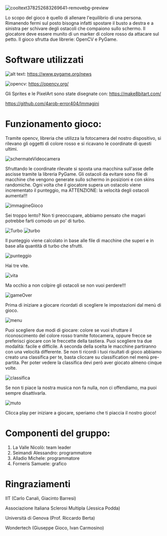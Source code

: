 ![cooltext378252683269641-removebg-preview](https://user-images.githubusercontent.com/72200995/110104365-5c828480-7da7-11eb-8aa6-4867c4a71823.png)

Lo scopo del gioco è quello di allenare l'equilibrio di una persona.
Rimanendo fermi sul posto bisogna infatti spostare il busto a destra e a sinistra per schivare degli ostacoli che compaiono sullo schermo.
Il giocatore deve essere munito di un marker di colore rosso da attacare sul petto.
Il gioco sfrutta due librerie: OpenCV e PyGame.


# Software utilizzati
![alt text](https://user-images.githubusercontent.com/61046970/110098840-ec710000-7da0-11eb-83b8-0da86a2f2e64.png):     https://www.pygame.org/news

![opencv](https://user-images.githubusercontent.com/61046970/110098845-eda22d00-7da0-11eb-9bb6-d17dafc2c0d3.png):     https://opencv.org/

Gli Sprites e le PixelArt sono state disegnate con:
https://make8bitart.com/

https://github.com/4arob-error404/Immagini

# Funzionamento gioco:

Tramite opencv, libreria che utilizza la fotocamera del nostro dispositivo, si rilevano gli oggetti di colore rosso e si ricavano le coordinate di questi ultimi.

![schermateVideocamera](https://user-images.githubusercontent.com/61046970/110099029-23dfac80-7da1-11eb-9668-405f0178cd51.png)

Sfruttando le coordinate rilevate si sposta una macchina sull'asse delle ascisse tramite la libreria PyGame.
Gli ostacoli da evitare sono file di macchine che vengono generate sullo schermo in posizioni e con skins randomiche.
Ogni volta che il giocatore supera un ostacolo viene incrementato il punteggio, ma ATTENZIONE: la velocità degli ostacoli aumenta!!!

![immagineGioco](https://user-images.githubusercontent.com/61046970/110769162-300fb200-8258-11eb-8c44-b902fa0e04b3.png)

Sei troppo lento? Non ti preoccupare, abbiamo pensato che magari potrebbe farti comodo un po' di turbo.

![Turbo](https://user-images.githubusercontent.com/61046970/110602632-7ac0f980-8186-11eb-9d46-24f1dd4eec3f.png) 
![turbo](https://user-images.githubusercontent.com/61046970/110769245-40c02800-8258-11eb-8125-62861bb0d9e3.png)

Il punteggio viene calcolato in base alle file di macchine che superi e in base alla quantità di turbo che sfrutti.

![punteggio](https://user-images.githubusercontent.com/61046970/110769210-39991a00-8258-11eb-8eb2-92f3ab046dc2.png)

Hai tre vite.

![vita](https://user-images.githubusercontent.com/61046970/110760420-fbe3c380-824e-11eb-99f0-e07c7e04e85e.png)

Ma occhio a non colpire gli ostacoli se non vuoi perdere!!!

![gameOver](https://user-images.githubusercontent.com/61046970/110099083-335ef580-7da1-11eb-90b5-28fecd024ed3.png)

Prima di iniziare a giocare ricordati di scegliere le impostazioni dal menù di gioco.

![menu](https://user-images.githubusercontent.com/61046970/110904746-bcc67880-8309-11eb-8d2a-3ae8d4465c5b.png)

Puoi scegliere due modi di giocare: colore se vuoi sfruttare il riconoscimento del colore rosso tramite fotocamera, oppure frecce se preferisci giocare con le freccette della tastiera.
Puoi scegliere tra due modalità: facile e difficile. A seconda della scelta le macchine partiranno con una velocità differente.
Se non ti ricordi i tuoi risultati di gioco abbiamo creato una classifica per te, basta cliccare su classification nel menù pre-partita. Per poter vedere la classifica devi però aver giocato almeno cinque volte.

![classifica](https://user-images.githubusercontent.com/61046970/110905103-40806500-830a-11eb-949a-f217bfbedc41.png)

Se non ti piace la nostra musica non fa nulla, non ci offendiamo, ma puoi sempre disattivarla.

![muto](https://user-images.githubusercontent.com/61046970/110905277-850c0080-830a-11eb-9e49-18210cdb716b.png)

Clicca play per iniziare a giocare, speriamo che ti piaccia il nostro gioco!

# Componenti del gruppo:
1. La Valle Nicolò: team leader
2. Seimandi Alessandro: programmatore
3. Alladio Michele: programmatore
4. Forneris Samuele: grafico

# Ringraziamenti
IIT (Carlo Canali, Giacinto Barresi)

Associazione Italiana Sclerosi Multipla (Jessica Podda)

Università di Genova (Prof. Riccardo Berta)

Wondertech (Giuseppe Gioco, Ivan Carmosino)

